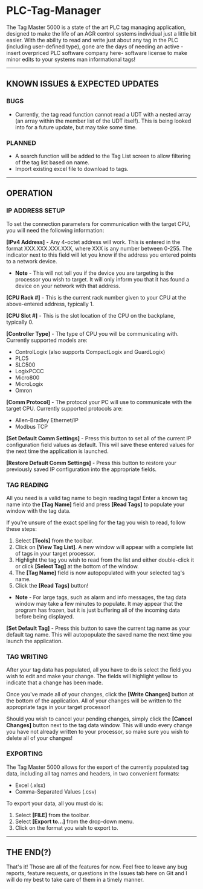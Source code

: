 # PLC-Tag-Manager

The Tag Master 5000 is a state of the art PLC tag managing application, designed to make the life of an AGR control systems individual just a little bit easier. With the ability to read and write just about any tag in the PLC (including user-defined type), gone are the days of needing an active -insert overpriced PLC software company here- software license to make minor edits to your systems man informational tags!

---

## KNOWN ISSUES & EXPECTED UPDATES
### BUGS
+ Currently, the tag read function cannot read a UDT with a nested array (an array within the member list of the UDT itself). This is being looked into for a future update, but may take some time.

### PLANNED
+ A search function will be added to the Tag List screen to allow filtering of the tag list based on name.
+ Import existing excel file to download to tags.

---

## OPERATION

### IP ADDRESS SETUP

To set the connection parameters for communication with the target CPU, you will need the following information:

**[IPv4 Address]** -    Any 4-octet address will work. This is entered in the format XXX.XXX.XXX.XXX, where XXX is any number between 0-255. The indicator next to this field will let you know if the address you entered points to a network device.

+ **Note** - This will not tell you if the device you are targeting is the processor you wish to target. It will only inform you that it has found a device on your network with that address.
                  
**[CPU Rack #]** -      This is the current rack number given to your CPU at the above-entered address, typically 1.

**[CPU Slot #]** -      This is the slot location of the CPU on the backplane, typically 0.

**[Controller Type]** - The type of CPU you will be communicating with. Currently supported models are: 
+ ControlLogix (also supports CompactLogix and GuardLogix)
+ PLC5
+ SLC500
+ LogixPCCC
+ Micro800
+ MicroLogix
+ Omron
                                                                                                  
<b>[Comm Protocol]</b> -   The protocol your PC will use to communicate with the target CPU. Currently supported protocols are:
+ Allen-Bradley Ethernet/IP
+ Modbus TCP
                                                                                                                        
<b>[Set Default Comm Settings]</b> - Press this button to set all of the current IP configuration field values as default. This will save these entered values for the next time the application is launched.

<b>[Restore Default Comm Settings]</b> - Press this button to restore your previously saved IP configuration into the appropriate fields.

### TAG READING

All you need is a valid tag name to begin reading tags! Enter a known tag name into the <b>[Tag Name]</b> field and press <b>[Read Tags]</b> to populate your window with the tag data.

If you're unsure of the exact spelling for the tag you wish to read, follow these steps:
1. Select <b>[Tools]</b> from the toolbar.
2. Click on <b>[View Tag List]</b>. A new window will appear with a complete list of tags in your target processor.
3. Highlight the tag you wish to read from the list and either double-click it or click <b>[Select Tag]</b> at the bottom of the window.
4. The <b>[Tag Name]</b> field is now autopopulated with your selected tag's name.
5. Click the <b>[Read Tags]</b> button!

+ **Note** - For large tags, such as alarm and info messages, the tag data window may take a few minutes to populate. It may appear that the program has frozen, but it is just buffering all of the incoming data before being displayed.

**[Set Default Tag]** - Press this button to save the current tag name as your default tag name. This will autopopulate the saved name the next time you launch the application.

### TAG WRITING

After your tag data has populated, all you have to do is select the field you wish to edit and make your change. The fields will highlight yellow to indicate that a change has been made.

Once you've made all of your changes, click the **[Write Changes]** button at the bottom of the application. All of your changes will be written to the appropriate tags in your target processor!

Should you wish to cancel your pending changes, simply click the **[Cancel Changes]** button next to the tag data window. This will undo every change you have not already written to your processor, so make sure you wish to delete all of your changes!

### EXPORTING

The Tag Master 5000 allows for the export of the currently populated tag data, including all tag names and headers, in two convenient formats:
+ Excel (.xlsx)
+ Comma-Separated Values (.csv)

To export your data, all you must do is:
1. Select **[FILE]** from the toolbar.
2. Select **[Export to...]** from the drop-down menu.
3. Click on the format you wish to export to.

---

## THE END(?)

That's it! Those are all of the features for now. Feel free to leave any bug reports, feature requests, or questions in the Issues tab here on Git and I will do my best to take care of them in a timely manner.



















